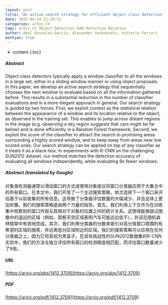 ```yaml
---
layout: post
title: "An active search strategy for efficient object class detection"
date: 2015-04-14 11:29:51
categories: arXiv_CV
tags: arXiv_CV Object_Detection GAN Detection Relation
author: Abel Gonzalez-Garcia, Alexander Vezhnevets, Vittorio Ferrari
mathjax: true
---
```


* content
{:toc}

##### Abstract
Object class detectors typically apply a window classifier to all the windows in a large set, either in a sliding window manner or using object proposals. In this paper, we develop an active search strategy that sequentially chooses the next window to evaluate based on all the information gathered before. This results in a substantial reduction in the number of classifier evaluations and in a more elegant approach in general. Our search strategy is guided by two forces. First, we exploit context as the statistical relation between the appearance of a window and its location relative to the object, as observed in the training set. This enables to jump across distant regions in the image (e.g. observing a sky region suggests that cars might be far below) and is done efficiently in a Random Forest framework. Second, we exploit the score of the classifier to attract the search to promising areas surrounding a highly scored window, and to keep away from areas near low scored ones. Our search strategy can be applied on top of any classifier as it treats it as a black-box. In experiments with R-CNN on the challenging SUN2012 dataset, our method matches the detection accuracy of evaluating all windows independently, while evaluating 9x fewer windows.

##### Abstract (translated by Google)
对象类检测器通常以滑动窗口的方式或使用对象提议将窗口分类器应用于大集合中的所有窗口。在本文中，我们开发了一个主动搜索策略，依次选择下一个窗口来评估基于以前收集的所有信息。这导致了分类器评估数量的大幅减少，并且总体上更加优雅。我们的搜索策略是由两个力量的指导。首先，我们利用上下文作为在训练集中观察到的窗口外观与其相对于对象的位置之间的统计关系。这使得能够跳过图像中的遥远的区域（例如，观察天空区域表明汽车可能远远低于），并且在随机森林框架中有效地完成。其次，我们利用分类器的分数来吸引对高分值窗口周围的有希望的区域的搜索，并远离低分区域附近的区域。我们的搜索策略可以应用在任何分类器之上，因为它将其视为黑盒子。在具有挑战性的SUN2012数据集的R-CNN实验中，我们的方法与独立评估所有窗口的检测精度相匹配，而评估窗口数量减少了9倍。

##### URL
[https://arxiv.org/abs/1412.3709](https://arxiv.org/abs/1412.3709)

##### PDF
[https://arxiv.org/pdf/1412.3709](https://arxiv.org/pdf/1412.3709)

